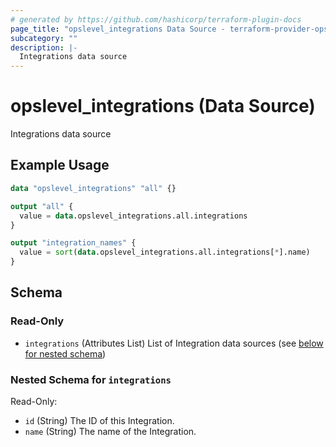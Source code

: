 ```yaml
---
# generated by https://github.com/hashicorp/terraform-plugin-docs
page_title: "opslevel_integrations Data Source - terraform-provider-opslevel"
subcategory: ""
description: |-
  Integrations data source
---
```


# opslevel_integrations (Data Source)

Integrations data source

## Example Usage

```terraform
data "opslevel_integrations" "all" {}

output "all" {
  value = data.opslevel_integrations.all.integrations
}

output "integration_names" {
  value = sort(data.opslevel_integrations.all.integrations[*].name)
}
```

<!-- schema generated by tfplugindocs -->
## Schema

### Read-Only

- `integrations` (Attributes List) List of Integration data sources (see [below for nested schema](#nestedatt--integrations))

<a id="nestedatt--integrations"></a>
### Nested Schema for `integrations`

Read-Only:

- `id` (String) The ID of this Integration.
- `name` (String) The name of the Integration.


